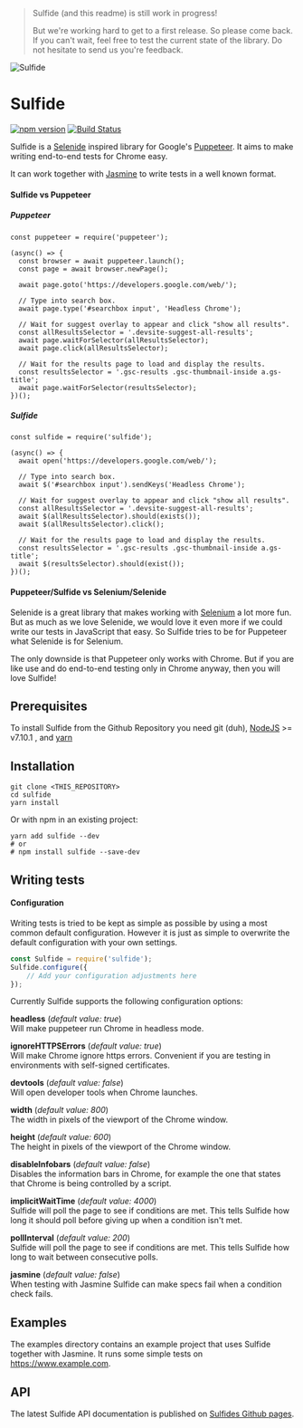 > Sulfide (and this readme) is still work in progress!
>
> But we're working hard to get to a first release. So please come back.
> If you can't wait, feel free to test the current state of the library.
> Do not hesitate to send us you're feedback.

![Sulfide](https://dekolos.github.io/sulfide/images/logo.png "Sulfide")
# Sulfide
[![npm version](https://badge.fury.io/js/sulfide.svg)](https://badge.fury.io/js/sulfide)
[![Build Status](https://travis-ci.org/dekolos/sulfide.svg?branch=master)](https://travis-ci.org/dekolos/sulfide)

Sulfide is a [Selenide](http://selenide.org/) inspired library for Google's [Puppeteer](https://github.com/GoogleChrome/puppeteer).
It aims to make writing end-to-end tests for Chrome easy.

It can work together with [Jasmine](https://jasmine.github.io/) to write tests in a well known format.

#### Sulfide vs Puppeteer

##### Puppeteer
```
const puppeteer = require('puppeteer');

(async() => {
  const browser = await puppeteer.launch();
  const page = await browser.newPage();

  await page.goto('https://developers.google.com/web/');

  // Type into search box.
  await page.type('#searchbox input', 'Headless Chrome');

  // Wait for suggest overlay to appear and click "show all results".
  const allResultsSelector = '.devsite-suggest-all-results';
  await page.waitForSelector(allResultsSelector);
  await page.click(allResultsSelector);

  // Wait for the results page to load and display the results.
  const resultsSelector = '.gsc-results .gsc-thumbnail-inside a.gs-title';
  await page.waitForSelector(resultsSelector);
})();
```
##### Sulfide
```
const sulfide = require('sulfide');

(async() => {
  await open('https://developers.google.com/web/');

  // Type into search box.
  await $('#searchbox input').sendKeys('Headless Chrome');

  // Wait for suggest overlay to appear and click "show all results".
  const allResultsSelector = '.devsite-suggest-all-results';
  await $(allResultsSelector).should(exists());
  await $(allResultsSelector).click();

  // Wait for the results page to load and display the results.
  const resultsSelector = '.gsc-results .gsc-thumbnail-inside a.gs-title';
  await $(resultsSelector).should(exist());
})();
```

#### Puppeteer/Sulfide vs Selenium/Selenide
Selenide is a great library that makes working with [Selenium]() a lot more fun. But as much as we love Selenide, we would
love it even more if we could write our tests in JavaScript that easy. So Sulfide tries to be for Puppeteer what Selenide
is for Selenium.

The only downside is that Puppeteer only works with Chrome. But if you are like use and do end-to-end testing only in Chrome
anyway, then you will love Sulfide!

## Prerequisites
To install Sulfide from the Github Repository you need git (duh), [NodeJS](https://nodejs.org/) >= v7.10.1 , and
[yarn](https://yarnpkg.com/)

## Installation
```
git clone <THIS_REPOSITORY>
cd sulfide
yarn install
```

Or with npm in an existing project:
```
yarn add sulfide --dev
# or
# npm install sulfide --save-dev
```

## Writing tests

#### Configuration
Writing tests is tried to be kept as simple as possible by using a most common default configuration. However it is just
as simple to overwrite the default configuration with your own settings.

```javascript
const Sulfide = require('sulfide');
Sulfide.configure({
    // Add your configuration adjustments here
});
```

Currently Sulfide supports the following configuration options:

**headless** (_default value: true_)<br/>
Will make puppeteer run Chrome in headless mode.

**ignoreHTTPSErrors** (_default value: true_)<br/>
Will make Chrome ignore https errors. Convenient if you are testing in environments with self-signed certificates.

**devtools** (_default value: false_)<br/>
Will open developer tools when Chrome launches.

**width** (_default value: 800_)<br/>
The width in pixels of the viewport of the Chrome window.

**height** (_default value: 600_)<br/>
The height in pixels of the viewport of the Chrome window.

**disableInfobars** (_default value: false_)<br/>
Disables the information bars in Chrome, for example the one that states that Chrome is being controlled by a script.

**implicitWaitTime** (_default value: 4000_)<br/>
Sulfide will poll the page to see if conditions are met. This tells Sulfide how long it should poll before giving up when
a condition isn't met.

**pollInterval** (_default value: 200_)<br/>
Sulfide will poll the page to see if conditions are met. This tells Sulfide how long to wait between consecutive polls.

**jasmine** (_default value: false_)<br/>
When testing with Jasmine Sulfide can make specs fail when a condition check fails.

## Examples
The examples directory contains an example project that uses Sulfide together with Jasmine. It runs some simple tests on
https://www.example.com.

## API
The latest Sulfide API documentation is published on [Sulfides Github pages](https://dekolos.github.io/sulfide/api/).
